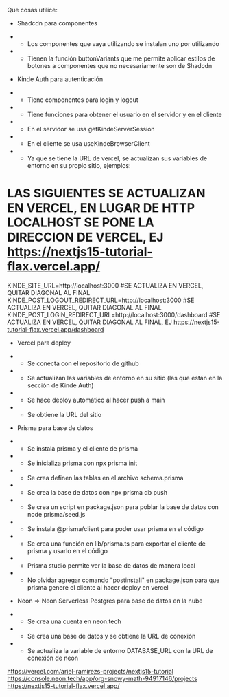 Que cosas utilice:
- Shadcdn para componentes
- - Los componentes que vaya utilizando se instalan uno por utilizando
- - Tienen la función buttonVariants que me permite aplicar estilos de botones a componentes que no necesariamente son de Shadcdn

- Kinde Auth para autenticación
- - Tiene componentes para login y logout
- - Tiene funciones para obtener el usuario en el servidor y en el cliente
- - En el servidor se usa getKindeServerSession
- - En el cliente se usa useKindeBrowserClient
- - Ya que se tiene la URL de vercel, se actualizan sus variables de entorno en su propio sitio, ejemplos:
# LAS SIGUIENTES SE ACTUALIZAN EN VERCEL, EN LUGAR DE HTTP LOCALHOST SE PONE LA DIRECCION DE VERCEL, EJ https://nextjs15-tutorial-flax.vercel.app/
KINDE_SITE_URL=http://localhost:3000 #SE ACTUALIZA EN VERCEL, QUITAR DIAGONAL AL FINAL
KINDE_POST_LOGOUT_REDIRECT_URL=http://localhost:3000 #SE ACTUALIZA EN VERCEL, QUITAR DIAGONAL AL FINAL
KINDE_POST_LOGIN_REDIRECT_URL=http://localhost:3000/dashboard #SE ACTUALIZA EN VERCEL, QUITAR DIAGONAL AL FINAL, EJ https://nextjs15-tutorial-flax.vercel.app/dashboard

- Vercel para deploy
- - Se conecta con el repositorio de github
- - Se actualizan las variables de entorno en su sitio (las que están en la sección de Kinde Auth)
- - Se hace deploy automático al hacer push a main
- - Se obtiene la URL del sitio 

- Prisma para base de datos
- - Se instala prisma y el cliente de prisma
- - Se inicializa prisma con npx prisma init
- - Se crea definen las tablas en el archivo schema.prisma
- - Se crea la base de datos con npx prisma db push
- - Se crea un script en package.json para poblar la base de datos con node prisma/seed.js
- - Se instala @prisma/client para poder usar prisma en el código
- - Se crea una función en lib/prisma.ts para exportar el cliente de prisma y usarlo en el código
- - Prisma studio permite ver la base de datos de manera local
- - No olvidar agregar comando "postinstall" en package.json para que prisma genere el cliente al hacer deploy en vercel

- Neon => Neon Serverless Postgres para base de datos en la nube
- - Se crea una cuenta en neon.tech
- - Se crea una base de datos y se obtiene la URL de conexión
- - Se actualiza la variable de entorno DATABASE_URL con la URL de conexión de neon

https://vercel.com/ariel-ramirezs-projects/nextjs15-tutorial
https://console.neon.tech/app/org-snowy-math-94917146/projects
https://nextjs15-tutorial-flax.vercel.app/
